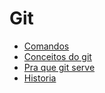 Git
===

 - [Comandos](comandos.md)
 - [Conceitos do git](conceitos.md)
 - [Pra que git serve](pra-que-serve.md)
 - [Historia](historia.md)

